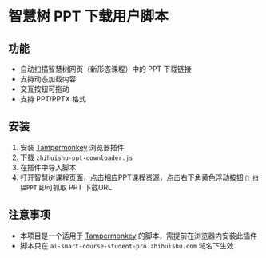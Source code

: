 # 智慧树 PPT 下载用户脚本

## 功能
- 自动扫描智慧树网页（新形态课程）中的 PPT 下载链接
- 支持动态加载内容
- 交互按钮可拖动
- 支持 PPT/PPTX 格式

## 安装
1. 安装 [Tampermonkey](https://www.tampermonkey.net/) 浏览器插件
2. 下载 `zhihuishu-ppt-downloader.js`
3. 在插件中导入脚本
4. 打开智慧树课程页面，点击相应PPT课程资源，点击右下角黄色浮动按钮 `📄 扫描PPT` 即可抓取 PPT 下载URL

## 注意事项
- 本项目是一个适用于 [Tampermonkey](https://www.tampermonkey.net/) 的脚本，需提前在浏览器内安装此插件
- 脚本只在 `ai-smart-course-student-pro.zhihuishu.com` 域名下生效











